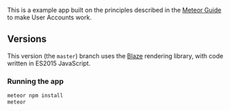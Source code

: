 This is a example app built on the principles described in the [Meteor Guide](http://guide.meteor.com/structure.html) to make User Accounts work.

## Versions

This version (the `master`) branch uses the [Blaze](http://guide.meteor.com/blaze.html) rendering library, with code written in ES2015 JavaScript.

### Running the app

```bash
meteor npm install
meteor
```
